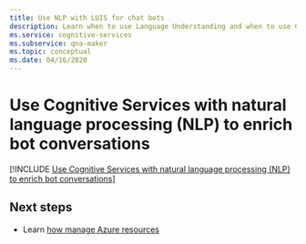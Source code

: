 ```yaml
---
title: Use NLP with LUIS for chat bots
description: Learn when to use Language Understanding and when to use QnA Maker and understand how they compliment each other.
ms.service: cognitive-services
ms.subservice: qna-maker
ms.topic: conceptual
ms.date: 04/16/2020
---
```


# Use Cognitive Services with natural language processing (NLP) to enrich bot conversations

[!INCLUDE [Use Cognitive Services with natural language processing (NLP) to enrich bot conversations](../includes/luis-qnamaker-shared-concept.md)]

## Next steps

* Learn [how manage Azure resources](How-To/set-up-qnamaker-service-azure.md)